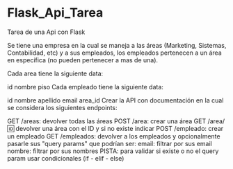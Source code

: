 # Flask_Api_Tarea

Tarea de una Api con Flask 

Se tiene una empresa en la cual se maneja a las áreas (Marketing, Sistemas, Contabilidad, etc) y a sus empleados, los empleados pertenecen a un área en específica (no pueden pertenecer a mas de una).

Cada area tiene la siguiente data: 

id
nombre
piso
Cada empleado tiene la siguiente data:

id
nombre
apellido
email
area_id
Crear la API con documentación en la cual se considera los siguientes endpoints:

GET /areas: devolver todas las áreas
POST /area: crear una área
GET /area/:id: devolver una área con el ID y si no existe indicar
POST /empleado: crear un empleado
GET /empleados: devolver a los empleados y opcionalmente pasarle sus "query params" que podrían ser:
email: filtrar por sus email
nombre: filtrar por sus nombres
PISTA: para validar si existe o no el query param usar condicionales (if - elif - else)
